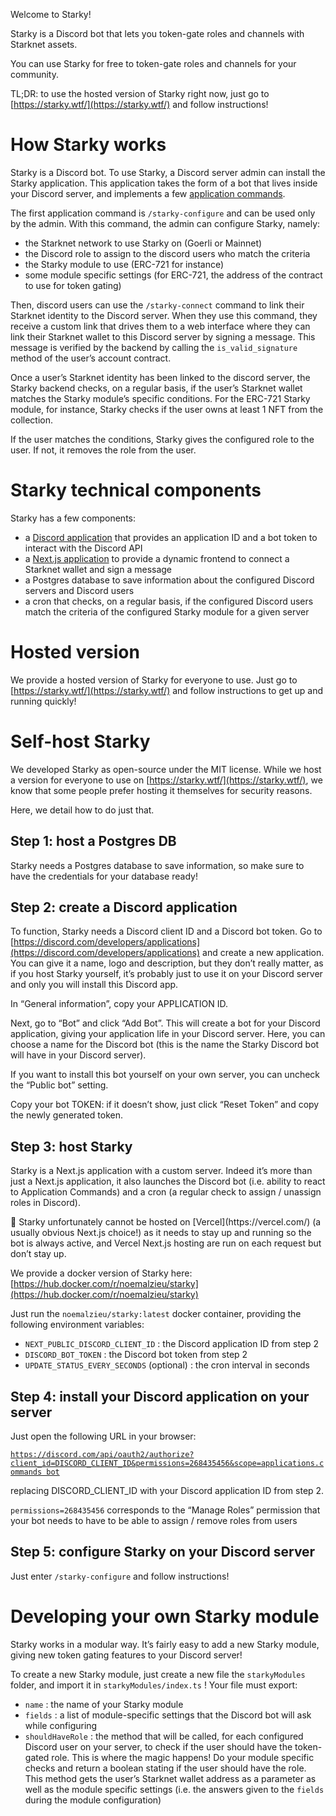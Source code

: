 Welcome to Starky!

Starky is a Discord bot that lets you token-gate roles and channels with Starknet assets.

You can use Starky for free to token-gate roles and channels for your community.

TL;DR: to use the hosted version of Starky right now, just go to [https://starky.wtf/](https://starky.wtf/) and follow instructions!  

# How Starky works

Starky is a Discord bot. To use Starky, a Discord server admin can install the Starky application. This application takes the form of a bot that lives inside your Discord server, and implements a few [application commands](https://discord.com/developers/docs/interactions/application-commands).

The first application command is `/starky-configure` and can be used only by the admin. With this command, the admin can configure Starky, namely:

- the Starknet network to use Starky on (Goerli or Mainnet)
- the Discord role to assign to the discord users who match the criteria
- the Starky module to use (ERC-721 for instance)
- some module specific settings (for ERC-721, the address of the contract to use for token gating)

Then, discord users can use the `/starky-connect` command to link their Starknet identity to the Discord server. When they use this command, they receive a custom link that drives them to a web interface where they can link their Starknet wallet to this Discord server by signing a message. This message is verified by the backend by calling the `is_valid_signature` method of the user’s account contract.

Once a user’s Starknet identity has been linked to the discord server, the Starky backend checks, on a regular basis, if the user’s Starknet wallet matches the Starky module’s specific conditions. For the ERC-721 Starky module, for instance, Starky checks if the user owns at least 1 NFT from the collection.

If the user matches the conditions, Starky gives the configured role to the user. If not, it removes the role from the user.

# Starky technical components

Starky has a few components:

- a [Discord application](https://discord.com/developers/applications) that provides an application ID and a bot token to interact with the Discord API
- a [Next.js application](https://nextjs.org/) to provide a dynamic frontend to connect a Starknet wallet and sign a message
- a Postgres database to save information about the configured Discord servers and Discord users
- a cron that checks, on a regular basis, if the configured Discord users match the criteria of the configured Starky module for a given server

# Hosted version

We provide a hosted version of Starky for everyone to use. Just go to [https://starky.wtf/](https://starky.wtf/) and follow instructions to get up and running quickly!

# Self-host Starky

We developed Starky as open-source under the MIT license. While we host a version for everyone to use on [https://starky.wtf/](https://starky.wtf/), we know that some people prefer hosting it themselves for security reasons.

Here, we detail how to do just that.

## Step 1: host a Postgres DB

Starky needs a Postgres database to save information, so make sure to have the credentials for your database ready!

## Step 2: create a Discord application

To function, Starky needs a Discord client ID and a Discord bot token. Go to [https://discord.com/developers/applications](https://discord.com/developers/applications) and create a new application. You can give it a name, logo and description, but they don’t really matter, as if you host Starky yourself, it’s probably just to use it on your Discord server and only you will install this Discord app.

In “General information”, copy your APPLICATION ID.

Next, go to “Bot” and click “Add Bot”. This will create a bot for your Discord application, giving your application life in your Discord server. Here, you can choose a name for the Discord bot (this is the name the Starky Discord bot will have in your Discord server).

If you want to install this bot yourself on your own server, you can uncheck the “Public bot” setting.

Copy your bot TOKEN: if it doesn’t show, just click “Reset Token” and copy the newly generated token.

## Step 3: host Starky

Starky is a Next.js application with a custom server. Indeed it’s more than just a Next.js application, it also launches the Discord bot (i.e. ability to react to Application Commands) and a cron (a regular check to assign / unassign roles in Discord).

<aside>
🚫 Starky unfortunately cannot be hosted on [Vercel](https://vercel.com/) (a usually obvious Next.js choice!) as it needs to stay up and running so the bot is always active, and Vercel Next.js hosting are run on each request but don’t stay up.

</aside>

We provide a docker version of Starky here: [https://hub.docker.com/r/noemalzieu/starky](https://hub.docker.com/r/noemalzieu/starky)

Just run the `noemalzieu/starky:latest` docker container, providing the following environment variables:

- `NEXT_PUBLIC_DISCORD_CLIENT_ID` : the Discord application ID from step 2
- `DISCORD_BOT_TOKEN` : the Discord bot token from step 2
- `UPDATE_STATUS_EVERY_SECONDS` (optional) : the cron interval in seconds

## Step 4: install your Discord application on your server

Just open the following URL in your browser:

[`https://discord.com/api/oauth2/authorize?client_id=DISCORD_CLIENT_ID&permissions=268435456&scope=applications.commands bot`](https://discord.com/api/oauth2/authorize?client_id=DISCORD_CLIENT_ID&permissions=268435456&scope=applications.commands%20bot)

replacing DISCORD_CLIENT_ID with your Discord application ID from step 2.

`permissions=268435456` corresponds to the “Manage Roles” permission that your bot needs to have to be able to assign / remove roles from users

## Step 5: configure Starky on your Discord server

Just enter `/starky-configure` and follow instructions!

# Developing your own Starky module

Starky works in a modular way. It’s fairly easy to add a new Starky module, giving new token gating features to your Discord server!

To create a new Starky module, just create a new file the `starkyModules` folder, and import it in `starkyModules/index.ts` ! Your file must export:

- `name` : the name of your Starky module
- `fields` : a list of module-specific settings that the Discord bot will ask while configuring
- `shouldHaveRole` : the method that will be called, for each configured Discord user on your server, to check if the user should have the token-gated role. This is where the magic happens! Do your module specific checks and return a boolean stating if the user should have the role. This method gets the user’s Starknet wallet address as a parameter as well as the module specific settings (i.e. the answers given to the `fields` during the module configuration)